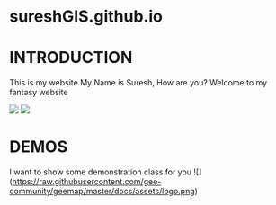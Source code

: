 # sureshGIS.github.io

# INTRODUCTION

This is my website
My Name is Suresh, How are you? Welcome to my fantasy website

![](https://media.tenor.com/QS7Mm3z76CsAAAAM/cat-meme.gif)
![]([https://static.pepy.tech/badge/geemap](https://i.imgur.com/9OOSpDm.png))


# DEMOS
I want to show some demonstration class for you
![] (https://raw.githubusercontent.com/gee-community/geemap/master/docs/assets/logo.png)
